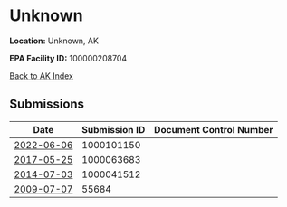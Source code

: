 # Unknown

**Location:** Unknown, AK

**EPA Facility ID:** 100000208704

[Back to AK Index](../../index.md)

## Submissions

| Date | Submission ID | Document Control Number |
|------|--------------|-------------------------|
| [2022-06-06](submissions/1000101150.md) | 1000101150 |  |
| [2017-05-25](submissions/1000063683.md) | 1000063683 |  |
| [2014-07-03](submissions/1000041512.md) | 1000041512 |  |
| [2009-07-07](submissions/55684.md) | 55684 |  |
